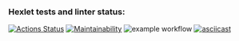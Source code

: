 ### Hexlet tests and linter status:
[![Actions Status](https://github.com/Anna-Gisma/backend-project-lvl1/workflows/hexlet-check/badge.svg)](https://github.com/Anna-Gisma/backend-project-lvl1/actions)
[![Maintainability](https://api.codeclimate.com/v1/badges/36680b340b0d44901360/maintainability)](https://codeclimate.com/github/Anna-Gisma/backend-project-lvl1/maintainability)
![example workflow](https://github.com/Anna-Gisma/backend-project-lvl1/actions/workflows/.github/workflows/nodejs.yaml/badge.svg)
[![asciicast](https://asciinema.org/a/I3mjJrph8gMxbn465sKyKTCBE.svg)](https://asciinema.org/a/I3mjJrph8gMxbn465sKyKTCBE)
